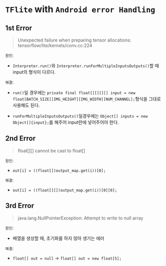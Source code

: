 # `TFlite` with `Android error Handling`

## 1st Error
> Unexpected failure when preparing tensor allocations: tensorflow/lite/kernels/conv.cc:224

`원인`: 
- `Interpreter.run()`와 `Interpreter.runForMultipleInputsOutputs()`할 때 input의 형식이 다르다. 

`해결`:
- `run()`일 경우에는 `private final float[][][][] input = new float[BATCH_SIZE][IMG_HEIGHT][IMG_WIDTH][NUM_CHANNEL];`형식을 그대로 사용해도 된다.

- `runForMultipleInputsOutputs()`일경우에는 `Object[] inputs = new Object[]{input};`를 해주어 input란에 넣어주어야 한다.

## 2nd Error
> float[][] cannot be cast to float[]

`원인`: 
- `out[i] = ((float[])output_map.get(i))[0];`

`해결`:
- `out[i] = ((float[][])output_map.get(i))[0][0];`

## 3rd Error

> java.lang.NullPointerException: Attempt to write to null array

`원인`:
- 배열을 생성할 때, 초기화를 하지 않아 생기는 에러

`해결`:
- `float[] out = null` -> `float[] out = new float[5];`